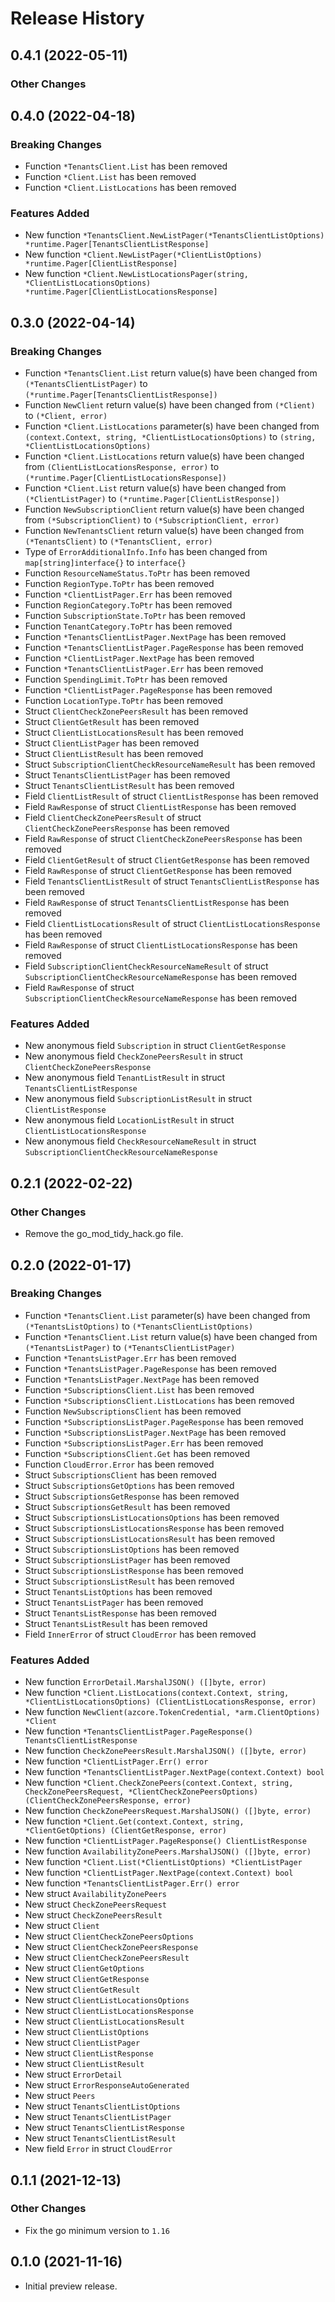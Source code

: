 # Release History

## 0.4.1 (2022-05-11)
### Other Changes


## 0.4.0 (2022-04-18)
### Breaking Changes

- Function `*TenantsClient.List` has been removed
- Function `*Client.List` has been removed
- Function `*Client.ListLocations` has been removed

### Features Added

- New function `*TenantsClient.NewListPager(*TenantsClientListOptions) *runtime.Pager[TenantsClientListResponse]`
- New function `*Client.NewListPager(*ClientListOptions) *runtime.Pager[ClientListResponse]`
- New function `*Client.NewListLocationsPager(string, *ClientListLocationsOptions) *runtime.Pager[ClientListLocationsResponse]`


## 0.3.0 (2022-04-14)
### Breaking Changes

- Function `*TenantsClient.List` return value(s) have been changed from `(*TenantsClientListPager)` to `(*runtime.Pager[TenantsClientListResponse])`
- Function `NewClient` return value(s) have been changed from `(*Client)` to `(*Client, error)`
- Function `*Client.ListLocations` parameter(s) have been changed from `(context.Context, string, *ClientListLocationsOptions)` to `(string, *ClientListLocationsOptions)`
- Function `*Client.ListLocations` return value(s) have been changed from `(ClientListLocationsResponse, error)` to `(*runtime.Pager[ClientListLocationsResponse])`
- Function `*Client.List` return value(s) have been changed from `(*ClientListPager)` to `(*runtime.Pager[ClientListResponse])`
- Function `NewSubscriptionClient` return value(s) have been changed from `(*SubscriptionClient)` to `(*SubscriptionClient, error)`
- Function `NewTenantsClient` return value(s) have been changed from `(*TenantsClient)` to `(*TenantsClient, error)`
- Type of `ErrorAdditionalInfo.Info` has been changed from `map[string]interface{}` to `interface{}`
- Function `ResourceNameStatus.ToPtr` has been removed
- Function `RegionType.ToPtr` has been removed
- Function `*ClientListPager.Err` has been removed
- Function `RegionCategory.ToPtr` has been removed
- Function `SubscriptionState.ToPtr` has been removed
- Function `TenantCategory.ToPtr` has been removed
- Function `*TenantsClientListPager.NextPage` has been removed
- Function `*TenantsClientListPager.PageResponse` has been removed
- Function `*ClientListPager.NextPage` has been removed
- Function `*TenantsClientListPager.Err` has been removed
- Function `SpendingLimit.ToPtr` has been removed
- Function `*ClientListPager.PageResponse` has been removed
- Function `LocationType.ToPtr` has been removed
- Struct `ClientCheckZonePeersResult` has been removed
- Struct `ClientGetResult` has been removed
- Struct `ClientListLocationsResult` has been removed
- Struct `ClientListPager` has been removed
- Struct `ClientListResult` has been removed
- Struct `SubscriptionClientCheckResourceNameResult` has been removed
- Struct `TenantsClientListPager` has been removed
- Struct `TenantsClientListResult` has been removed
- Field `ClientListResult` of struct `ClientListResponse` has been removed
- Field `RawResponse` of struct `ClientListResponse` has been removed
- Field `ClientCheckZonePeersResult` of struct `ClientCheckZonePeersResponse` has been removed
- Field `RawResponse` of struct `ClientCheckZonePeersResponse` has been removed
- Field `ClientGetResult` of struct `ClientGetResponse` has been removed
- Field `RawResponse` of struct `ClientGetResponse` has been removed
- Field `TenantsClientListResult` of struct `TenantsClientListResponse` has been removed
- Field `RawResponse` of struct `TenantsClientListResponse` has been removed
- Field `ClientListLocationsResult` of struct `ClientListLocationsResponse` has been removed
- Field `RawResponse` of struct `ClientListLocationsResponse` has been removed
- Field `SubscriptionClientCheckResourceNameResult` of struct `SubscriptionClientCheckResourceNameResponse` has been removed
- Field `RawResponse` of struct `SubscriptionClientCheckResourceNameResponse` has been removed

### Features Added

- New anonymous field `Subscription` in struct `ClientGetResponse`
- New anonymous field `CheckZonePeersResult` in struct `ClientCheckZonePeersResponse`
- New anonymous field `TenantListResult` in struct `TenantsClientListResponse`
- New anonymous field `SubscriptionListResult` in struct `ClientListResponse`
- New anonymous field `LocationListResult` in struct `ClientListLocationsResponse`
- New anonymous field `CheckResourceNameResult` in struct `SubscriptionClientCheckResourceNameResponse`


## 0.2.1 (2022-02-22)

### Other Changes

- Remove the go_mod_tidy_hack.go file.

## 0.2.0 (2022-01-17)
### Breaking Changes

- Function `*TenantsClient.List` parameter(s) have been changed from `(*TenantsListOptions)` to `(*TenantsClientListOptions)`
- Function `*TenantsClient.List` return value(s) have been changed from `(*TenantsListPager)` to `(*TenantsClientListPager)`
- Function `*TenantsListPager.Err` has been removed
- Function `*TenantsListPager.PageResponse` has been removed
- Function `*TenantsListPager.NextPage` has been removed
- Function `*SubscriptionsClient.List` has been removed
- Function `*SubscriptionsClient.ListLocations` has been removed
- Function `NewSubscriptionsClient` has been removed
- Function `*SubscriptionsListPager.PageResponse` has been removed
- Function `*SubscriptionsListPager.NextPage` has been removed
- Function `*SubscriptionsListPager.Err` has been removed
- Function `*SubscriptionsClient.Get` has been removed
- Function `CloudError.Error` has been removed
- Struct `SubscriptionsClient` has been removed
- Struct `SubscriptionsGetOptions` has been removed
- Struct `SubscriptionsGetResponse` has been removed
- Struct `SubscriptionsGetResult` has been removed
- Struct `SubscriptionsListLocationsOptions` has been removed
- Struct `SubscriptionsListLocationsResponse` has been removed
- Struct `SubscriptionsListLocationsResult` has been removed
- Struct `SubscriptionsListOptions` has been removed
- Struct `SubscriptionsListPager` has been removed
- Struct `SubscriptionsListResponse` has been removed
- Struct `SubscriptionsListResult` has been removed
- Struct `TenantsListOptions` has been removed
- Struct `TenantsListPager` has been removed
- Struct `TenantsListResponse` has been removed
- Struct `TenantsListResult` has been removed
- Field `InnerError` of struct `CloudError` has been removed

### Features Added

- New function `ErrorDetail.MarshalJSON() ([]byte, error)`
- New function `*Client.ListLocations(context.Context, string, *ClientListLocationsOptions) (ClientListLocationsResponse, error)`
- New function `NewClient(azcore.TokenCredential, *arm.ClientOptions) *Client`
- New function `*TenantsClientListPager.PageResponse() TenantsClientListResponse`
- New function `CheckZonePeersResult.MarshalJSON() ([]byte, error)`
- New function `*ClientListPager.Err() error`
- New function `*TenantsClientListPager.NextPage(context.Context) bool`
- New function `*Client.CheckZonePeers(context.Context, string, CheckZonePeersRequest, *ClientCheckZonePeersOptions) (ClientCheckZonePeersResponse, error)`
- New function `CheckZonePeersRequest.MarshalJSON() ([]byte, error)`
- New function `*Client.Get(context.Context, string, *ClientGetOptions) (ClientGetResponse, error)`
- New function `*ClientListPager.PageResponse() ClientListResponse`
- New function `AvailabilityZonePeers.MarshalJSON() ([]byte, error)`
- New function `*Client.List(*ClientListOptions) *ClientListPager`
- New function `*ClientListPager.NextPage(context.Context) bool`
- New function `*TenantsClientListPager.Err() error`
- New struct `AvailabilityZonePeers`
- New struct `CheckZonePeersRequest`
- New struct `CheckZonePeersResult`
- New struct `Client`
- New struct `ClientCheckZonePeersOptions`
- New struct `ClientCheckZonePeersResponse`
- New struct `ClientCheckZonePeersResult`
- New struct `ClientGetOptions`
- New struct `ClientGetResponse`
- New struct `ClientGetResult`
- New struct `ClientListLocationsOptions`
- New struct `ClientListLocationsResponse`
- New struct `ClientListLocationsResult`
- New struct `ClientListOptions`
- New struct `ClientListPager`
- New struct `ClientListResponse`
- New struct `ClientListResult`
- New struct `ErrorDetail`
- New struct `ErrorResponseAutoGenerated`
- New struct `Peers`
- New struct `TenantsClientListOptions`
- New struct `TenantsClientListPager`
- New struct `TenantsClientListResponse`
- New struct `TenantsClientListResult`
- New field `Error` in struct `CloudError`


## 0.1.1 (2021-12-13)

### Other Changes

- Fix the go minimum version to `1.16`

## 0.1.0 (2021-11-16)

- Initial preview release.
